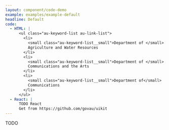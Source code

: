 ```yaml
---
layout: component/code-demo
example: examples/example-default
headline: Default
code:
  - HTML: |
      <ul class="au-keyword-list au-link-list">
        <li>
          <small class="au-keyword-list__small">Department of </small>
          Agriculture and Water Resources
        </li>
        <li>
          <small class="au-keyword-list__small">Department of </small>
          Communications and the Arts
        </li>
        <li>
          <small class="au-keyword-list__small">Department of</small>
          Communications
        </li>
      </ul>
  - React: |
      TODO React
      Get from https://github.com/govau/uikit
---
```


TODO
